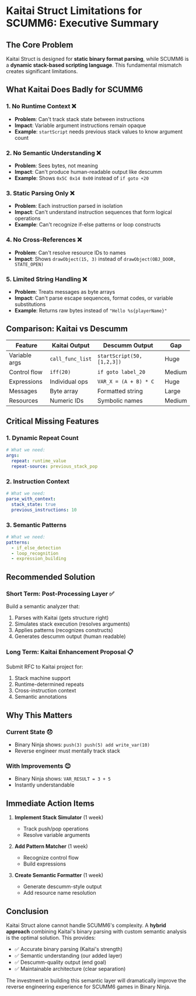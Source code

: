 # Kaitai Struct Limitations for SCUMM6: Executive Summary

## The Core Problem

Kaitai Struct is designed for **static binary format parsing**, while SCUMM6 is a **dynamic stack-based scripting language**. This fundamental mismatch creates significant limitations.

## What Kaitai Does Badly for SCUMM6

### 1. **No Runtime Context** ❌
- **Problem**: Can't track stack state between instructions
- **Impact**: Variable argument instructions remain opaque
- **Example**: `startScript` needs previous stack values to know argument count

### 2. **No Semantic Understanding** ❌
- **Problem**: Sees bytes, not meaning
- **Impact**: Can't produce human-readable output like descumm
- **Example**: Shows `0x5C 0x14 0x00` instead of `if goto +20`

### 3. **Static Parsing Only** ❌
- **Problem**: Each instruction parsed in isolation
- **Impact**: Can't understand instruction sequences that form logical operations
- **Example**: Can't recognize if-else patterns or loop constructs

### 4. **No Cross-References** ❌
- **Problem**: Can't resolve resource IDs to names
- **Impact**: Shows `drawObject(15, 3)` instead of `drawObject(OBJ_DOOR, STATE_OPEN)`

### 5. **Limited String Handling** ❌
- **Problem**: Treats messages as byte arrays
- **Impact**: Can't parse escape sequences, format codes, or variable substitutions
- **Example**: Returns raw bytes instead of `"Hello %s{playerName}"`

## Comparison: Kaitai vs Descumm

| Feature | Kaitai Output | Descumm Output | Gap |
|---------|---------------|----------------|-----|
| Variable args | `call_func_list` | `startScript(50, [1,2,3])` | Huge |
| Control flow | `iff(20)` | `if goto label_20` | Medium |
| Expressions | Individual ops | `VAR_X = (A + B) * C` | Huge |
| Messages | Byte array | Formatted string | Large |
| Resources | Numeric IDs | Symbolic names | Medium |

## Critical Missing Features

### 1. **Dynamic Repeat Count**
```yaml
# What we need:
args:
  repeat: runtime_value
  repeat-source: previous_stack_pop
```

### 2. **Instruction Context**
```yaml
# What we need:
parse_with_context:
  stack_state: true
  previous_instructions: 10
```

### 3. **Semantic Patterns**
```yaml
# What we need:
patterns:
  - if_else_detection
  - loop_recognition
  - expression_building
```

## Recommended Solution

### Short Term: Post-Processing Layer ✅

Build a semantic analyzer that:
1. Parses with Kaitai (gets structure right)
2. Simulates stack execution (resolves arguments)
3. Applies patterns (recognizes constructs)
4. Generates descumm output (human readable)

### Long Term: Kaitai Enhancement Proposal 📋

Submit RFC to Kaitai project for:
1. Stack machine support
2. Runtime-determined repeats
3. Cross-instruction context
4. Semantic annotations

## Why This Matters

### Current State 😞
- Binary Ninja shows: `push(3) push(5) add write_var(10)`
- Reverse engineer must mentally track stack

### With Improvements 😊
- Binary Ninja shows: `VAR_RESULT = 3 + 5`
- Instantly understandable

## Immediate Action Items

1. **Implement Stack Simulator** (1 week)
   - Track push/pop operations
   - Resolve variable arguments
   
2. **Add Pattern Matcher** (1 week)
   - Recognize control flow
   - Build expressions
   
3. **Create Semantic Formatter** (1 week)
   - Generate descumm-style output
   - Add resource name resolution

## Conclusion

Kaitai Struct alone cannot handle SCUMM6's complexity. A **hybrid approach** combining Kaitai's binary parsing with custom semantic analysis is the optimal solution. This provides:

- ✅ Accurate binary parsing (Kaitai's strength)
- ✅ Semantic understanding (our added layer)
- ✅ Descumm-quality output (end goal)
- ✅ Maintainable architecture (clear separation)

The investment in building this semantic layer will dramatically improve the reverse engineering experience for SCUMM6 games in Binary Ninja.